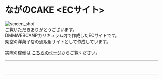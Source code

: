 # ながのCAKE <ECサイト>
![screen_shot](https://user-images.githubusercontent.com/61111655/81570523-ab57cb80-93db-11ea-8ac2-374789ee3d96.png)
<br>
ご覧いただきありがとうございます。<br>
DMMWEBCAMPカリキュラム内で作成したECサイトです。<br>
架空の洋菓子店の通販用サイトとして作成しています。<br>
<br>
実際の稼働は
[こちらのページ](https://github.com/SanEmu/naganocake/tree/read_me "ながのCAKE")からご覧ください。
<br>
- - - -
<br>


- - - -

<br>